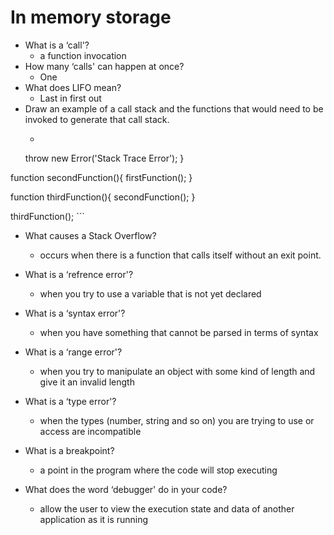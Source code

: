 # In memory storage

- What is a ‘call'?
    - a function invocation 
- How many ‘calls' can happen at once?
    - One 
- What does LIFO mean?
    - Last in first out
- Draw an example of a call stack and the functions that would need to be invoked to generate that call stack.
    - ``` function firstFunction(){
  throw new Error('Stack Trace Error');
}

function secondFunction(){
  firstFunction();
}

function thirdFunction(){
  secondFunction();
}

thirdFunction(); ```
- What causes a Stack Overflow?
    - occurs when there is a function that calls itself without an exit point.

- What is a ‘refrence error'?
    - when you try to use a variable that is not yet declared
- What is a ‘syntax error'?
    - when you have something that cannot be parsed in terms of syntax
- What is a ‘range error'?
    - when you try to manipulate an object with some kind of length and give it an invalid length
- What is a ‘type error'?
    - when the types (number, string and so on) you are trying to use or access are incompatible
- What is a breakpoint?
    - a point in the program where the code will stop executing
- What does the word ‘debugger' do in your code?
    - allow the user to view the execution state and data of another application as it is running